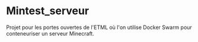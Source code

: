 # Mintest_serveur
Projet pour les portes ouvertes de l'ETML où l'on utilise Docker Swarm pour conteneuriser un serveur Minecraft.
